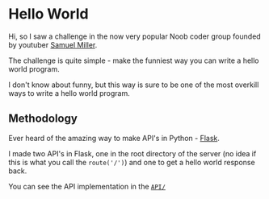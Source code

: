 # Hello World

Hi, so I saw a challenge in the now very popular Noob coder group founded by youtuber [Samuel Miller](https://www.youtube.com/c/SamMillerVlogs).

The challenge is quite simple - make the funniest way you can write a hello world program.

I don't know about funny, but this way is sure to be one of the most overkill ways to write a hello world program.

## Methodology

Ever heard of the amazing way to make API's in Python - [Flask](https://flask.palletsprojects.com/en/1.1.x/).

I made two API's in Flask, one in the root directory of the server (no idea if this is what you call the ```route('/')```) and one to get a hello world response back.

You can see the API implementation in the [```API/```]()